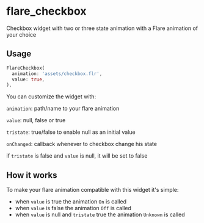 # flare_checkbox

Checkbox widget with two or three state animation with a Flare animation of your choice 

## Usage

```dart
FlareCheckbox(
  animation: 'assets/checkbox.flr',
  value: true,
),
```

You can customize the widget with: 

`animation`: path/name to your flare animation

`value`: null, false or true

`tristate`: true/false to enable null as an initial value

`onChanged`: callback whenever to checkbox change his state

if `tristate` is false and `value` is null, it will be set to false

## How it works

To make your flare animation compatible with this widget it's simple:
 
 - when `value` is true the animation `On` is called
 - when `value` is false the animation `Off` is called
 - when `value` is null and `tristate` true the animation `Unknown` is called